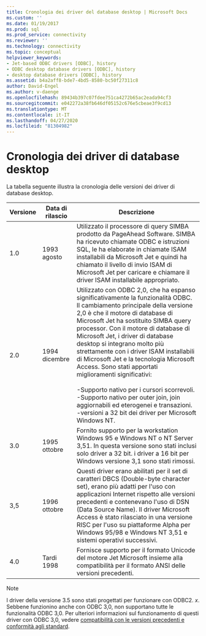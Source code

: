 ```yaml
---
title: Cronologia dei driver del database desktop | Microsoft Docs
ms.custom: ''
ms.date: 01/19/2017
ms.prod: sql
ms.prod_service: connectivity
ms.reviewer: ''
ms.technology: connectivity
ms.topic: conceptual
helpviewer_keywords:
- Jet-based ODBC drivers [ODBC], history
- ODBC desktop database drivers [ODBC], history
- desktop database drivers [ODBC], history
ms.assetid: b4a2aff8-bde7-4bd5-8580-bc50f27311c8
author: David-Engel
ms.author: v-daenge
ms.openlocfilehash: 89434b397c07fdee751ca4272b65ac2eada94cf3
ms.sourcegitcommit: e042272a38fb646df05152c676e5cbeae3f9cd13
ms.translationtype: MT
ms.contentlocale: it-IT
ms.lasthandoff: 04/27/2020
ms.locfileid: "81304982"
---
```

# <a name="history-of-the-desktop-database-drivers"></a>Cronologia dei driver di database desktop
La tabella seguente illustra la cronologia delle versioni dei driver di database desktop.  
  
|Versione|Data di rilascio|Descrizione|  
|-------------|------------------|-----------------|  
|1.0|1993 agosto|Utilizzato il processore di query SIMBA prodotto da PageAhead Software. SIMBA ha ricevuto chiamate ODBC e istruzioni SQL, le ha elaborate in chiamate ISAM installabili da Microsoft Jet e quindi ha chiamato il livello di invio ISAM di Microsoft Jet per caricare e chiamare il driver ISAM installabile appropriato.|  
|2.0|1994 dicembre|Utilizzato con ODBC 2,0, che ha espanso significativamente la funzionalità ODBC. Il cambiamento principale della versione 2,0 è che il motore di database di Microsoft Jet ha sostituito SIMBA query processor. Con il motore di database di Microsoft Jet, i driver di database desktop si integrano molto più strettamente con i driver ISAM installabili di Microsoft Jet e la tecnologia Microsoft Access. Sono stati apportati miglioramenti significativi:<br /><br /> -Supporto nativo per i cursori scorrevoli.<br />-Supporto nativo per outer join, join aggiornabili ed eterogenei e transazioni.<br />-versioni a 32 bit dei driver per Microsoft Windows NT.|  
|3.0|1995 ottobre|Fornito supporto per la workstation Windows 95 e Windows NT o NT Server 3,51. In questa versione sono stati inclusi solo driver a 32 bit. i driver a 16 bit per Windows versione 3,1 sono stati rimossi.|  
|3,5|1996 ottobre|Questi driver erano abilitati per il set di caratteri DBCS (Double-byte character set), erano più adatti per l'uso con applicazioni Internet rispetto alle versioni precedenti e contenevano l'uso di DSN (Data Source Name). Il driver Microsoft Access è stato rilasciato in una versione RISC per l'uso su piattaforme Alpha per Windows 95/98 e Windows NT 3,51 e sistemi operativi successivi.|  
|4.0|Tardi 1998|Fornisce supporto per il formato Unicode del motore Jet Microsoft insieme alla compatibilità per il formato ANSI delle versioni precedenti.|  
  
> [!NOTE]  
>  I driver della versione 3.5 sono stati progettati per funzionare con ODBC2. *x*. Sebbene funzionino anche con ODBC 3,0, non supportano tutte le funzionalità ODBC 3,0. Per ulteriori informazioni sul funzionamento di questi driver con ODBC 3,0, vedere [compatibilità con le versioni precedenti e conformità agli standard](../../odbc/reference/develop-app/backward-compatibility-and-standards-compliance.md).
